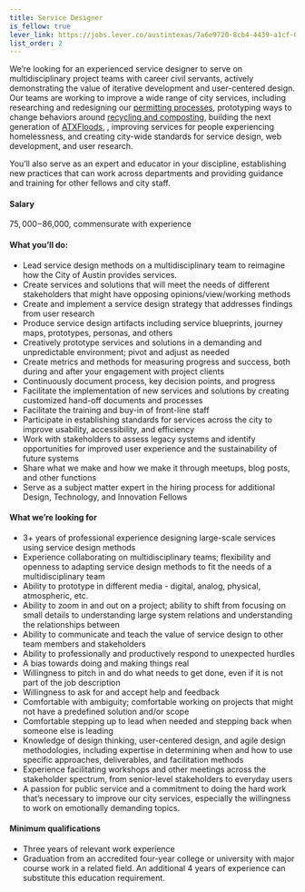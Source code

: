 ```yaml
---		
title: Service Designer		
is_fellow: true		
lever_link: https://jobs.lever.co/austintexas/7a6e9720-8cb4-4439-a1cf-0d4dbf497189/apply		
list_order: 2		
---		
```


We’re looking for an experienced service designer to serve on multidisciplinary project teams with career civil servants, actively demonstrating the value of iterative development and user-centered design. Our teams are working to improve a wide range of city services, including researching and redesigning our [permitting processes](http://www.austintexas.gov/department/development-services), prototyping ways to change behaviors around [recycling and composting](http://www.austintexas.gov/department/austin-resource-recovery), building the next generation of [ATXFloods](https://www.atxfloods.com/), , improving services for people experiencing homelessness, and creating city-wide standards for service design, web development, and user research.		
		
You’ll also serve as an expert and educator in your discipline, establishing new practices that can work across departments and providing guidance and training for other fellows and city staff.		
		
#### Salary		
		
$75,000-$86,000, commensurate with experience		
		
#### What you’ll do:		
		
* Lead service design methods on a multidisciplinary team to reimagine how the City of Austin provides services.		
* Create services and solutions that will meet the needs of different stakeholders that might have opposing opinions/view/working methods		
* Create and implement a service design strategy that addresses findings from user research  		
* Produce service design artifacts including service blueprints, journey maps, prototypes, personas, and others		
* Creatively prototype services and solutions in a demanding and unpredictable environment; pivot and adjust as needed		
* Create metrics and methods for measuring progress and success, both during and after your engagement with project clients		
* Continuously document process, key decision points, and progress		
* Facilitate the implementation of new services and solutions by creating customized hand-off documents and processes  		
* Facilitate the training and buy-in of front-line staff  		
* Participate in establishing standards for services across the city to improve usability, accessibility, and efficiency		
* Work with stakeholders to assess legacy systems and identify opportunities for improved user experience and the sustainability of future systems		
* Share what we make and how we make it through meetups, blog posts, and other functions		
* Serve as a subject matter expert in the hiring process for additional Design, Technology, and Innovation Fellows		
		
#### What we’re looking for		
		
* 3+ years of professional experience designing large-scale services using service design methods		
* Experience collaborating on multidisciplinary teams; flexibility and openness to adapting service design methods to fit the needs of a multidisciplinary team		
* Ability to prototype in different media - digital, analog, physical, atmospheric, etc.		
* Ability to zoom in and out on a project; ability to shift from focusing on small details to understanding large system relations and understanding the relationships between		
* Ability to communicate and teach the value of service design to other team members and stakeholders		
* Ability to professionally and productively respond to unexpected hurdles		
* A bias towards doing and making things real  		
* Willingness to pitch in and do what needs to get done, even if it is not part of the job description  		
* Willingness to ask for and accept help and feedback		
* Comfortable with ambiguity; comfortable working on projects that might not have a predefined solution and/or scope		
* Comfortable stepping up to lead when needed and stepping back when someone else is leading		
* Knowledge of design thinking, user-centered design, and agile design methodologies, including expertise in determining when and how to use specific approaches, deliverables, and facilitation methods		
* Experience facilitating workshops and other meetings across the stakeholder spectrum, from senior-level stakeholders to everyday users		
* A passion for public service and a commitment to doing the hard work that’s necessary to improve our city services, especially the willingness to work on emotionally demanding topics.		
		
#### Minimum qualifications		
		
* Three years of relevant work experience		
* Graduation from an accredited four-year college or university with major course work in a related field. An additional 4 years of experience can substitute this education requirement.
